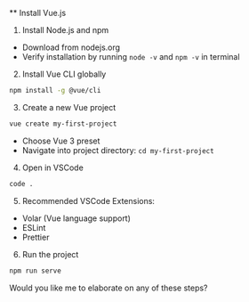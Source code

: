 ** Install Vue.js
 
1. Install Node.js and npm
- Download from nodejs.org
- Verify installation by running `node -v` and `npm -v` in terminal

2. Install Vue CLI globally
```bash
npm install -g @vue/cli
```

3. Create a new Vue project
```bash
vue create my-first-project
```
- Choose Vue 3 preset
- Navigate into project directory: `cd my-first-project`

4. Open in VSCode
```bash
code .
```

5. Recommended VSCode Extensions:
- Volar (Vue language support)
- ESLint
- Prettier

6. Run the project
```bash
npm run serve
```

Would you like me to elaborate on any of these steps?
